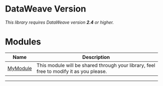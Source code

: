 
# DataWeave Version
_This library requires DataWeave version **2.4** or higher._

# Modules

| Name | Description|
|------|------------|
| [MyModule](pages/MyModule ) | This module will be shared through your library, feel free to modify it as you please.|

________________________________


